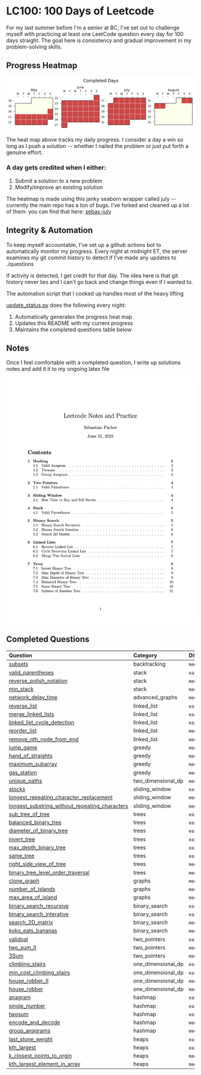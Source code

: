 # LC100: 100 Days of Leetcode

For my last summer before I'm a senior at BC, I've set out to challenge myself with practicing at least one LeetCode question every day for 100 days straight. The goal here is consistency and gradual improvement in my problem-solving skills.

## Progress Heatmap
![sebas's progress xD)](./auto_assets/plot.png)


The heat map above tracks my daily progress. I consider a day a win so long as I push a solution -- whether I nailed the problem or just put forth a genuine effort.

### A day gets credited when I either:

1. Submit a solution to a new problem
2. Modify/improve an existing solution

The heatmap is made using this janky seaborn wrapper called july -- currently the main repo has a ton of bugs. I've forked and cleaned up a lot of them: you can find that here: [sebas-july](https://github.com/SebPuchi/july)

## Integrity & Automation 

To keep myself accountable, I've set up a github actions bot to automatically monitor my progress. Every night at midnight ET, the server examines my git commit history to detect if I've made any updates to ./questions

If activity is detected, I get credit for that day. The idea here is that git history never lies and I can't go back and change things even if I wanted to. 

The automation script that I cooked up handles most of the heavy lifting

[update_status.py](./update_status.py) does the following every night:

1. Automatically generates the progress heat map
2. Updates this README with my current progress
3. Maintains the completed questions table below

## Notes
Once I feel comfortable with a completed question, I write up solutions notes and add it it to my ongoing latex file

<p align="center">
  <a href="./notex.pdf">
    <img src="./auto_assets/notes.png" width="750">
  </a>
</p>

## Completed Questions
| Question | Category | Difficulty |
|:-----------------------------|:---------|:------------|
| [subsets](./questions/backtracking/medium/subsets.py) | backtracking | `medium` |
| [valid_parentheses](./questions/stack/easy/valid_parentheses.py) | stack | `easy` |
| [reverse_polish_notation](./questions/stack/medium/reverse_polish_notation.py) | stack | `medium` |
| [min_stack](./questions/stack/medium/min_stack.py) | stack | `medium` |
| [network_delay_time](./questions/advanced_graphs/medium/network_delay_time.py) | advanced_graphs | `medium` |
| [reverse_list](./questions/linked_list/easy/reverse_list.py) | linked_list | `easy` |
| [merge_linked_lists](./questions/linked_list/easy/merge_linked_lists.py) | linked_list | `easy` |
| [linked_list_cycle_detection](./questions/linked_list/easy/linked_list_cycle_detection.py) | linked_list | `easy` |
| [reorder_list](./questions/linked_list/medium/reorder_list.py) | linked_list | `medium` |
| [remove_nth_node_from_end](./questions/linked_list/medium/remove_nth_node_from_end.py) | linked_list | `medium` |
| [jump_game](./questions/greedy/medium/jump_game.py) | greedy | `medium` |
| [hand_of_straights](./questions/greedy/medium/hand_of_straights.py) | greedy | `medium` |
| [maximum_subarray](./questions/greedy/medium/maximum_subarray.py) | greedy | `medium` |
| [gas_station](./questions/greedy/medium/gas_station.py) | greedy | `medium` |
| [unique_paths](./questions/two_dimensional_dp/medium/unique_paths.py) | two_dimensional_dp | `medium` |
| [stocks](./questions/sliding_window/easy/stocks.py) | sliding_window | `easy` |
| [longest_repeating_character_replacement](./questions/sliding_window/medium/longest_repeating_character_replacement.py) | sliding_window | `medium` |
| [longest_substring_without_repeating_characters](./questions/sliding_window/medium/longest_substring_without_repeating_characters.py) | sliding_window | `medium` |
| [sub_tree_of_tree](./questions/trees/easy/sub_tree_of_tree.py) | trees | `easy` |
| [balanced_binary_tree](./questions/trees/easy/balanced_binary_tree.py) | trees | `easy` |
| [diameter_of_binary_tree](./questions/trees/easy/diameter_of_binary_tree.py) | trees | `easy` |
| [invert_tree](./questions/trees/easy/invert_tree.py) | trees | `easy` |
| [max_depth_binary_tree](./questions/trees/easy/max_depth_binary_tree.py) | trees | `easy` |
| [same_tree](./questions/trees/easy/same_tree.py) | trees | `easy` |
| [right_side_view_of_tree](./questions/trees/medium/right_side_view_of_tree.py) | trees | `medium` |
| [binary_tree_level_order_traversal](./questions/trees/medium/binary_tree_level_order_traversal.py) | trees | `medium` |
| [clone_graph](./questions/graphs/medium/clone_graph.py) | graphs | `medium` |
| [number_of_islands](./questions/graphs/medium/number_of_islands.py) | graphs | `medium` |
| [max_area_of_island](./questions/graphs/medium/max_area_of_island.py) | graphs | `medium` |
| [binary_search_recursive](./questions/binary_search/easy/binary_search_recursive.py) | binary_search | `easy` |
| [binary_search_interative](./questions/binary_search/easy/binary_search_interative.py) | binary_search | `easy` |
| [search_2D_matrix](./questions/binary_search/meduim/search_2D_matrix.py) | binary_search | `meduim` |
| [koko_eats_bananas](./questions/binary_search/meduim/koko_eats_bananas.py) | binary_search | `meduim` |
| [validpal](./questions/two_pointers/easy/validpal.py) | two_pointers | `easy` |
| [two_sum_II](./questions/two_pointers/medium/two_sum_II.py) | two_pointers | `medium` |
| [3Sum](./questions/two_pointers/medium/3Sum.py) | two_pointers | `medium` |
| [climbing_stairs](./questions/one_dimensional_dp/easy/climbing_stairs.py) | one_dimensional_dp | `easy` |
| [min_cost_climbing_stairs](./questions/one_dimensional_dp/easy/min_cost_climbing_stairs.py) | one_dimensional_dp | `easy` |
| [house_robber_II](./questions/one_dimensional_dp/medium/house_robber_II.py) | one_dimensional_dp | `medium` |
| [house_robber](./questions/one_dimensional_dp/medium/house_robber.py) | one_dimensional_dp | `medium` |
| [anagram](./questions/hashmap/easy/anagram.py) | hashmap | `easy` |
| [single_number](./questions/hashmap/easy/single_number.py) | hashmap | `easy` |
| [twosum](./questions/hashmap/easy/twosum.py) | hashmap | `easy` |
| [encode_and_decode](./questions/hashmap/medium/encode_and_decode.py) | hashmap | `medium` |
| [group_anagrams](./questions/hashmap/medium/group_anagrams.py) | hashmap | `medium` |
| [last_stone_weight](./questions/heaps/easy/last_stone_weight.py) | heaps | `easy` |
| [kth_largest](./questions/heaps/easy/kth_largest.py) | heaps | `easy` |
| [k_closest_points_to_orgin](./questions/heaps/medium/k_closest_points_to_orgin.py) | heaps | `medium` |
| [kth_largest_element_in_array](./questions/heaps/medium/kth_largest_element_in_array.py) | heaps | `medium` |
